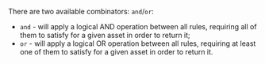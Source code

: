 There are two available combinators: `and`/`or`:

- `and` - will apply a logical AND operation between all rules, requiring all of them to satisfy for a given asset in order to return it;
- `or` - will apply a logical OR operation between all rules, requiring at least one of them to satisfy for a given asset in order to return it.
